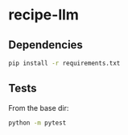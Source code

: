 # recipe-llm

## Dependencies
```bash
pip install -r requirements.txt
```

## Tests
From the base dir:
```bash
python -m pytest
```
